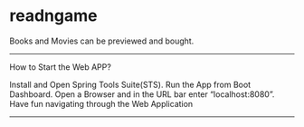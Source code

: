 # readngame
Books and Movies can be previewed and bought.
________________________________________________________________________________________________________________
How to Start the Web APP?

Install and Open Spring Tools Suite(STS).
Run the App from Boot Dashboard.
Open a Browser and in the URL bar enter “localhost:8080”.
Have fun navigating through the Web Application
_________________________________________________________________________________________________________________

